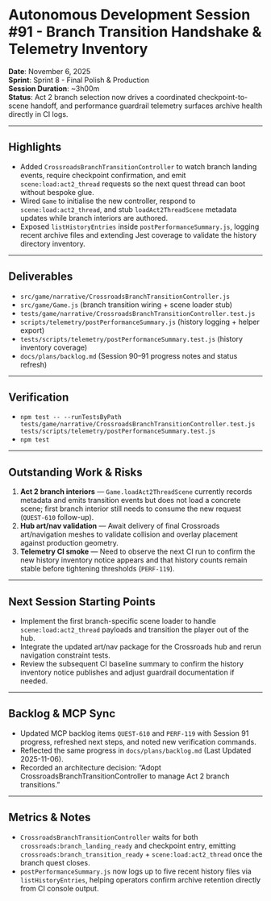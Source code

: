 # Autonomous Development Session #91 - Branch Transition Handshake & Telemetry Inventory  
**Date**: November 6, 2025  
**Sprint**: Sprint 8 - Final Polish & Production  
**Session Duration**: ~3h00m  
**Status**: Act 2 branch selection now drives a coordinated checkpoint-to-scene handoff, and performance guardrail telemetry surfaces archive health directly in CI logs.

---

## Highlights
- Added `CrossroadsBranchTransitionController` to watch branch landing events, require checkpoint confirmation, and emit `scene:load:act2_thread` requests so the next quest thread can boot without bespoke glue.
- Wired `Game` to initialise the new controller, respond to `scene:load:act2_thread`, and stub `loadAct2ThreadScene` metadata updates while branch interiors are authored.
- Exposed `listHistoryEntries` inside `postPerformanceSummary.js`, logging recent archive files and extending Jest coverage to validate the history directory inventory.

---

## Deliverables
- `src/game/narrative/CrossroadsBranchTransitionController.js`  
- `src/game/Game.js` (branch transition wiring + scene loader stub)  
- `tests/game/narrative/CrossroadsBranchTransitionController.test.js`  
- `scripts/telemetry/postPerformanceSummary.js` (history logging + helper export)  
- `tests/scripts/telemetry/postPerformanceSummary.test.js` (history inventory coverage)  
- `docs/plans/backlog.md` (Session 90–91 progress notes and status refresh)

---

## Verification
- `npm test -- --runTestsByPath tests/game/narrative/CrossroadsBranchTransitionController.test.js tests/scripts/telemetry/postPerformanceSummary.test.js`
- `npm test`

---

## Outstanding Work & Risks
1. **Act 2 branch interiors** — `Game.loadAct2ThreadScene` currently records metadata and emits transition events but does not load a concrete scene; first branch interior still needs to consume the new request (`QUEST-610` follow-up).  
2. **Hub art/nav validation** — Await delivery of final Crossroads art/navigation meshes to validate collision and overlay placement against production geometry.  
3. **Telemetry CI smoke** — Need to observe the next CI run to confirm the new history inventory notice appears and that history counts remain stable before tightening thresholds (`PERF-119`).

---

## Next Session Starting Points
- Implement the first branch-specific scene loader to handle `scene:load:act2_thread` payloads and transition the player out of the hub.  
- Integrate the updated art/nav package for the Crossroads hub and rerun navigation constraint tests.  
- Review the subsequent CI baseline summary to confirm the history inventory notice publishes and adjust guardrail documentation if needed.

---

## Backlog & MCP Sync
- Updated MCP backlog items `QUEST-610` and `PERF-119` with Session 91 progress, refreshed next steps, and noted new verification commands.  
- Reflected the same progress in `docs/plans/backlog.md` (Last Updated 2025-11-06).  
- Recorded an architecture decision: “Adopt CrossroadsBranchTransitionController to manage Act 2 branch transitions.”

---

## Metrics & Notes
- `CrossroadsBranchTransitionController` waits for both `crossroads:branch_landing_ready` and checkpoint entry, emitting `crossroads:branch_transition_ready` + `scene:load:act2_thread` once the branch quest closes.  
- `postPerformanceSummary.js` now logs up to five recent history files via `listHistoryEntries`, helping operators confirm archive retention directly from CI console output.
